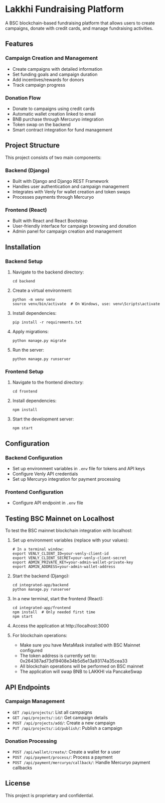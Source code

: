 # Lakkhi Fundraising Platform

A BSC blockchain-based fundraising platform that allows users to create campaigns, donate with credit cards, and manage fundraising activities.

## Features

### Campaign Creation and Management
- Create campaigns with detailed information
- Set funding goals and campaign duration
- Add incentives/rewards for donors
- Track campaign progress

### Donation Flow
- Donate to campaigns using credit cards
- Automatic wallet creation linked to email
- BNB purchase through Mercuryo integration
- Token swap on the backend
- Smart contract integration for fund management

## Project Structure

This project consists of two main components:

### Backend (Django)
- Built with Django and Django REST Framework
- Handles user authentication and campaign management
- Integrates with Venly for wallet creation and token swaps
- Processes payments through Mercuryo

### Frontend (React)
- Built with React and React Bootstrap
- User-friendly interface for campaign browsing and donation
- Admin panel for campaign creation and management

## Installation

### Backend Setup
1. Navigate to the backend directory:
   ```
   cd backend
   ```

2. Create a virtual environment:
   ```
   python -m venv venv
   source venv/bin/activate  # On Windows, use: venv\Scripts\activate
   ```

3. Install dependencies:
   ```
   pip install -r requirements.txt
   ```

4. Apply migrations:
   ```
   python manage.py migrate
   ```

5. Run the server:
   ```
   python manage.py runserver
   ```

### Frontend Setup
1. Navigate to the frontend directory:
   ```
   cd frontend
   ```

2. Install dependencies:
   ```
   npm install
   ```

3. Start the development server:
   ```
   npm start
   ```

## Configuration

### Backend Configuration
- Set up environment variables in `.env` file for tokens and API keys
- Configure Venly API credentials
- Set up Mercuryo integration for payment processing

### Frontend Configuration
- Configure API endpoint in `.env` file

## Testing BSC Mainnet on Localhost

To test the BSC mainnet blockchain integration with localhost:

1. Set up environment variables (replace with your values):
   ```
   # In a terminal window:
   export VENLY_CLIENT_ID=your-venly-client-id
   export VENLY_CLIENT_SECRET=your-venly-client-secret
   export ADMIN_PRIVATE_KEY=your-admin-wallet-private-key
   export ADMIN_ADDRESS=your-admin-wallet-address
   ```

2. Start the backend (Django):
   ```
   cd integrated-app/backend
   python manage.py runserver
   ```

3. In a new terminal, start the frontend (React):
   ```
   cd integrated-app/frontend
   npm install  # Only needed first time
   npm start
   ```

4. Access the application at http://localhost:3000

5. For blockchain operations:
   - Make sure you have MetaMask installed with BSC Mainnet configured
   - The token address is currently set to: 0x264387ad73d19408e34b5d5e13a93174a35cea33
   - All blockchain operations will be performed on BSC mainnet
   - The application will swap BNB to LAKKHI via PancakeSwap

## API Endpoints

### Campaign Management
- `GET /api/projects/`: List all campaigns
- `GET /api/projects/:id/`: Get campaign details
- `POST /api/projects/add/`: Create a new campaign
- `PUT /api/projects/:id/publish/`: Publish a campaign

### Donation Processing
- `POST /api/wallet/create/`: Create a wallet for a user
- `POST /api/payment/process/`: Process a payment
- `POST /api/payment/mercuryo/callback/`: Handle Mercuryo payment callbacks

## License

This project is proprietary and confidential. 